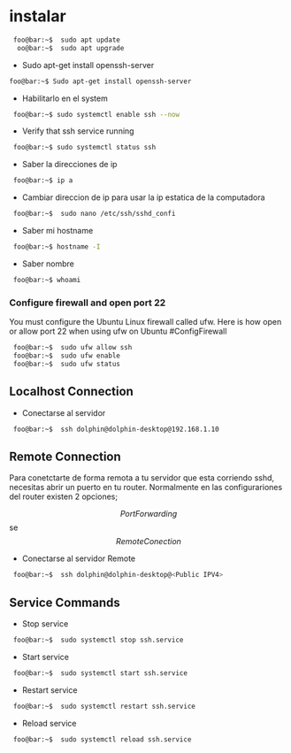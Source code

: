 # instalar

 
````bash
 foo@bar:~$  sudo apt update  
  oo@bar:~$  sudo apt upgrade
````

* Sudo apt-get install openssh-server
````bash
foo@bar:~$ Sudo apt-get install openssh-server
````

* Habilitarlo en el system
````bash
 foo@bar:~$ sudo systemctl enable ssh --now
````

* Verify that ssh service running
````bash
 foo@bar:~$ sudo systemctl status ssh
````

* Saber la direcciones de ip
````bash
 foo@bar:~$ ip a
````

* Cambiar direccion de ip para usar la ip estatica de la computadora
````bash
 foo@bar:~$  sudo nano /etc/ssh/sshd_confi
````

* Saber mi hostname
````bash
 foo@bar:~$ hostname -I
````

* Saber nombre
````bash
 foo@bar:~$ whoami
````

### Configure firewall and open port 22
You must configure the Ubuntu Linux firewall called ufw. Here is how open or allow port 22 when using ufw on Ubuntu #ConfigFirewall

````bash
 foo@bar:~$  sudo ufw allow ssh  
 foo@bar:~$  sudo ufw enable  
 foo@bar:~$  sudo ufw status
````

## Localhost Connection
* Conectarse al servidor
````bash
 foo@bar:~$  ssh dolphin@dolphin-desktop@192.168.1.10
````

## Remote Connection
Para conetctarte de forma remota a tu servidor que esta corriendo sshd, necesitas abrir un puerto en tu router. Normalmente en las configurariones del router existen 2 opciones; 

$$Port Forwarding$$ se $$ Remote Conection $$

* Conectarse al servidor Remote
````bash
 foo@bar:~$  ssh dolphin@dolphin-desktop@<Public IPV4>
````



## Service Commands 
* Stop service
````bash
 foo@bar:~$  sudo systemctl stop ssh.service
````
* Start service
````bash
 foo@bar:~$  sudo systemctl start ssh.service
````
* Restart service
````bash
 foo@bar:~$  sudo systemctl restart ssh.service
````
* Reload service
````bash
 foo@bar:~$  sudo systemctl reload ssh.service
````